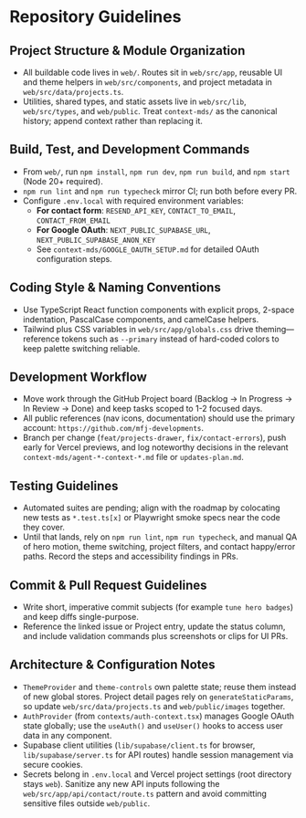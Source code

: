 # Repository Guidelines

## Project Structure & Module Organization
- All buildable code lives in `web/`. Routes sit in `web/src/app`, reusable UI and theme helpers in `web/src/components`, and project metadata in `web/src/data/projects.ts`.
- Utilities, shared types, and static assets live in `web/src/lib`, `web/src/types`, and `web/public`. Treat `context-mds/` as the canonical history; append context rather than replacing it.

## Build, Test, and Development Commands
- From `web/`, run `npm install`, `npm run dev`, `npm run build`, and `npm start` (Node 20+ required).
- `npm run lint` and `npm run typecheck` mirror CI; run both before every PR.
- Configure `.env.local` with required environment variables:
  - **For contact form**: `RESEND_API_KEY`, `CONTACT_TO_EMAIL`, `CONTACT_FROM_EMAIL`
  - **For Google OAuth**: `NEXT_PUBLIC_SUPABASE_URL`, `NEXT_PUBLIC_SUPABASE_ANON_KEY`
  - See `context-mds/GOOGLE_OAUTH_SETUP.md` for detailed OAuth configuration steps.

## Coding Style & Naming Conventions
- Use TypeScript React function components with explicit props, 2-space indentation, PascalCase components, and camelCase helpers.
- Tailwind plus CSS variables in `web/src/app/globals.css` drive theming—reference tokens such as `--primary` instead of hard-coded colors to keep palette switching reliable.

## Development Workflow
- Move work through the GitHub Project board (Backlog -> In Progress -> In Review -> Done) and keep tasks scoped to 1-2 focused days.
- All public references (nav icons, documentation) should use the primary account: `https://github.com/mfj-developments`.
- Branch per change (`feat/projects-drawer`, `fix/contact-errors`), push early for Vercel previews, and log noteworthy decisions in the relevant `context-mds/agent-*-context-*.md` file or `updates-plan.md`.

## Testing Guidelines
- Automated suites are pending; align with the roadmap by colocating new tests as `*.test.ts[x]` or Playwright smoke specs near the code they cover.
- Until that lands, rely on `npm run lint`, `npm run typecheck`, and manual QA of hero motion, theme switching, project filters, and contact happy/error paths. Record the steps and accessibility findings in PRs.

## Commit & Pull Request Guidelines
- Write short, imperative commit subjects (for example `tune hero badges`) and keep diffs single-purpose.
- Reference the linked issue or Project entry, update the status column, and include validation commands plus screenshots or clips for UI PRs.

## Architecture & Configuration Notes
- `ThemeProvider` and `theme-controls` own palette state; reuse them instead of new global stores. Project detail pages rely on `generateStaticParams`, so update `web/src/data/projects.ts` and `web/public/images` together.
- `AuthProvider` (from `contexts/auth-context.tsx`) manages Google OAuth state globally; use the `useAuth()` and `useUser()` hooks to access user data in any component.
- Supabase client utilities (`lib/supabase/client.ts` for browser, `lib/supabase/server.ts` for API routes) handle session management via secure cookies.
- Secrets belong in `.env.local` and Vercel project settings (root directory stays `web`). Sanitize any new API inputs following the `web/src/app/api/contact/route.ts` pattern and avoid committing sensitive files outside `web/public`.
